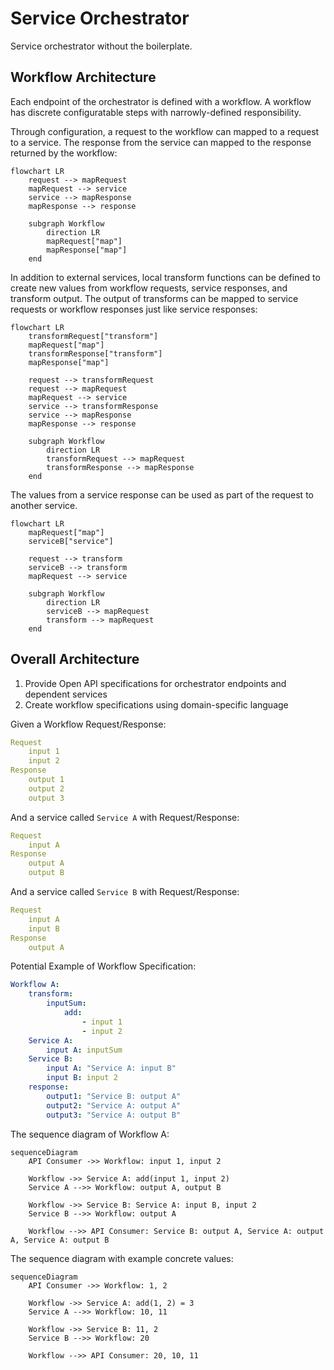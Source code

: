 # Service Orchestrator

Service orchestrator without the boilerplate.

## Workflow Architecture

Each endpoint of the orchestrator is defined with a workflow. A workflow has
discrete configuratable steps with narrowly-defined responsibility.

Through configuration, a request to the workflow can mapped to a request to a
service. The response from the service can mapped to the response returned by
the workflow:

```mermaid
flowchart LR
    request --> mapRequest
    mapRequest --> service
    service --> mapResponse
    mapResponse --> response
    
    subgraph Workflow
        direction LR
        mapRequest["map"]
        mapResponse["map"]
    end
```

In addition to external services, local transform functions can be defined to
create new values from workflow requests, service responses, and transform
output. The output of transforms can be mapped to service requests or workflow
responses just like service responses:

```mermaid
flowchart LR
    transformRequest["transform"]
    mapRequest["map"]
    transformResponse["transform"]
    mapResponse["map"]

    request --> transformRequest
    request --> mapRequest
    mapRequest --> service
    service --> transformResponse
    service --> mapResponse
    mapResponse --> response
    
    subgraph Workflow
        direction LR
        transformRequest --> mapRequest
        transformResponse --> mapResponse
    end
```

The values from a service response can be used as part of the request to another
service.

```mermaid
flowchart LR
    mapRequest["map"]
    serviceB["service"]

    request --> transform
    serviceB --> transform
    mapRequest --> service

    subgraph Workflow
        direction LR
        serviceB --> mapRequest
        transform --> mapRequest
    end
```

## Overall Architecture

1. Provide Open API specifications for orchestrator endpoints and dependent
   services
2. Create workflow specifications using domain-specific language

Given a Workflow Request/Response:

```yaml
Request
    input 1
    input 2
Response
    output 1
    output 2
    output 3
```

And a service called `Service A` with Request/Response:

```yaml
Request
    input A
Response
    output A
    output B
```

And a service called `Service B` with Request/Response:

```yaml
Request
    input A
    input B
Response
    output A
```

Potential Example of Workflow Specification:

```yaml
Workflow A:
    transform:
        inputSum:
            add:
                - input 1
                - input 2
    Service A:
        input A: inputSum
    Service B:
        input A: "Service A: input B"
        input B: input 2
    response:
        output1: "Service B: output A"
        output2: "Service A: output A"
        output3: "Service A: output B"
```

The sequence diagram of Workflow A:

```mermaid
sequenceDiagram
    API Consumer ->> Workflow: input 1, input 2

    Workflow ->> Service A: add(input 1, input 2)
    Service A -->> Workflow: output A, output B

    Workflow ->> Service B: Service A: input B, input 2
    Service B -->> Workflow: output A

    Workflow -->> API Consumer: Service B: output A, Service A: output A, Service A: output B
```

The sequence diagram with example concrete values:

```mermaid
sequenceDiagram
    API Consumer ->> Workflow: 1, 2

    Workflow ->> Service A: add(1, 2) = 3
    Service A -->> Workflow: 10, 11

    Workflow ->> Service B: 11, 2
    Service B -->> Workflow: 20

    Workflow -->> API Consumer: 20, 10, 11
```
